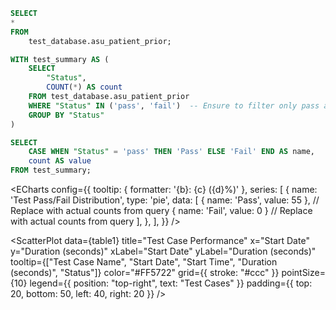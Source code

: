 ```sql table1
SELECT
*
FROM
    test_database.asu_patient_prior;
```

```sql table2
WITH test_summary AS (
    SELECT
        "Status",
        COUNT(*) AS count
    FROM test_database.asu_patient_prior
    WHERE "Status" IN ('pass', 'fail')  -- Ensure to filter only pass and fail statuses
    GROUP BY "Status"
)

SELECT
    CASE WHEN "Status" = 'pass' THEN 'Pass' ELSE 'Fail' END AS name,
    count AS value
FROM test_summary;
```

<ECharts
    config={{
        tooltip: {
            formatter: '{b}: {c} ({d}%)'
        },
        series: [
            {
                name: 'Test Pass/Fail Distribution',
                type: 'pie',
                data: [
                    { name: 'Pass', value: 55 },  // Replace with actual counts from query
                    { name: 'Fail', value: 0 }   // Replace with actual counts from query
                ],
            },
        ],
    }}
/>

<LineChart 
    data={table1}  
    x="Test Case Name" 
    y="Duration (seconds)"
    seriesField="Status"  
    yAxisTitle="Duration (seconds)"  
    xAxisTitle="Test Case Name" 
/>
<ScatterPlot
    data={table1} 
    title="Test Case Performance"
    x="Start Date"
    y="Duration (seconds)"
    xLabel="Start Date"
    yLabel="Duration (seconds)"
    tooltip={["Test Case Name", "Start Date", "Start Time", "Duration (seconds)", "Status"]}
    color="#FF5722"
    grid={{ stroke: "#ccc" }}
    pointSize={10}
    legend={{ position: "top-right", text: "Test Cases" }}
    padding={{ top: 20, bottom: 50, left: 40, right: 20 }}
/>
